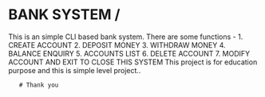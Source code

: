# BANK SYSTEM /
This is an simple CLI based bank system.
There are some functions -
         1. CREATE ACCOUNT
         2. DEPOSIT MONEY 
         3. WITHDRAW MONEY
         4. BALANCE ENQUIRY
         5. ACCOUNTS LIST
         6. DELETE ACCOUNT
         7. MODIFY ACCOUNT
         AND EXIT TO CLOSE THIS SYSTEM 
This project is for education purpose and this is simple level project..


       # Thank you
